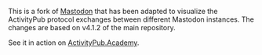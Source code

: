 This is a fork of [Mastodon](https://github.com/mastodon/mastodon) that has been adapted to visualize the ActivityPub protocol exchanges between different Mastodon instances. The changes are based on v4.1.2 of the main repository.

See it in action on [ActivityPub.Academy](https://activitypub.academy).

